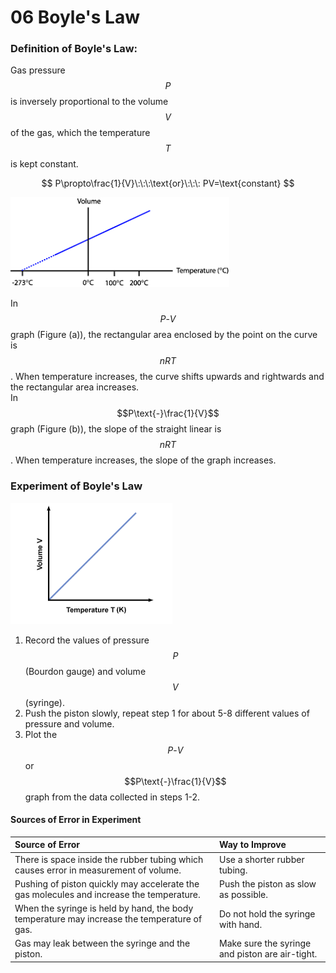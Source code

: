 # 06 Boyle's Law

### Definition of Boyle's Law:

Gas pressure $$P$$ is inversely proportional to the volume $$V$$ of the gas, which the temperature $$T$$ is kept constant.

$$
P\propto\frac{1}{V}\:\:\:\text{or}\:\:\: PV=\text{constant}
$$

![](../../../.gitbook/assets/image%20%2816%29.png)

In $$P\text{-}V$$ graph \(Figure \(a\)\), the rectangular area enclosed by the point on the curve is $$nRT$$. When temperature increases, the curve shifts upwards and rightwards and the rectangular area increases.  
In $$P\text{-}\frac{1}{V}$$ graph \(Figure \(b\)\), the slope of the straight linear is $$nRT$$. When temperature increases, the slope of the graph increases.

### Experiment of Boyle's Law

![](../../../.gitbook/assets/image%20%286%29.png)

1. Record the values of pressure $$P$$ \(Bourdon gauge\) and volume $$V$$ \(syringe\).
2. Push the piston slowly, repeat step 1 for about 5-8 different values of pressure and volume.
3. Plot the $$P\text{-}V$$ or $$P\text{-}\frac{1}{V}$$ graph from the data collected in steps 1-2.

#### Sources of Error in Experiment

| Source of Error | Way to Improve |
| :--- | :--- |
| There is space inside the rubber tubing which causes error in measurement of volume. | Use a shorter rubber tubing. |
| Pushing of piston quickly may accelerate the gas molecules and increase the temperature. | Push the piston as slow as possible. |
| When the syringe is held by hand, the body temperature may increase the temperature of gas. | Do not hold the syringe with hand. |
| Gas may leak between the syringe and the piston. | Make sure the syringe and piston are air-tight. |

